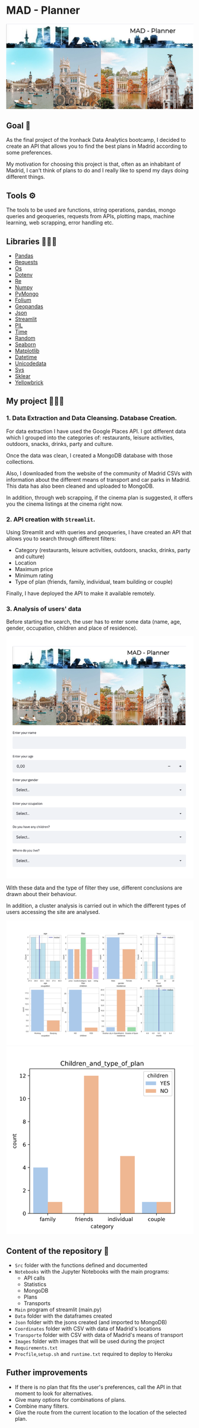 # MAD - Planner

<img src="images/madrid.png">

## Goal 🏁
As the final project of the Ironhack Data Analytics bootcamp, I decided to create an API that allows you to find the best plans in Madrid according to some preferences.

My motivation for choosing this project is that, often as an inhabitant of Madrid, I can't think of plans to do and I really like to spend my days doing different things. 

## Tools ⚙️
The tools to be used are functions, string operations, pandas, mongo queries and geoqueries, requests from APIs, plotting maps, machine learning, web scrapping, error handling etc. 

## Libraries 👩🏼‍🏫
- [Pandas](https://pandas.pydata.org/docs/)
- [Requests](https://docs.python-requests.org/en/master/)
- [Os](https://docs.python.org/3/library/os.html)
- [Dotenv](https://pypi.org/project/python-dotenv/)
- [Re](https://docs.python.org/3/library/re.html)
- [Numpy](https://numpy.org/doc/)
- [PyMongo](https://pymongo.readthedocs.io/en/stable/)
- [Folium](https://python-visualization.github.io/folium/)
- [Geopandas](https://geopandas.org/)
- [Json](https://docs.python.org/3/library/json.html)
- [Streamlit](https://docs.streamlit.io/en/stable/)
- [PIL](https://pillow.readthedocs.io/en/stable/)
- [Time](https://docs.python.org/3/library/time.html)
- [Random](https://docs.python.org/3/library/random.html)
- [Seaborn](https://seaborn.pydata.org/)
- [Matplotlib](https://matplotlib.org/)
- [Datetime](https://docs.python.org/3/library/datetime.html)
- [Unicodedata](https://docs.python.org/3/library/unicodedata.html)
- [Sys](https://docs.python.org/3/library/sys.html)
- [Sklear](https://scikit-learn.org/stable/)
- [Yellowbrick](https://www.scikit-yb.org/en/latest/)


## My project 👩🏼‍💻
### 1. Data Extraction and Data Cleansing. Database Creation.
For data extraction I have used the Google Places API. I got different data which I grouped into the categories of: restaurants, leisure activities, outdoors, snacks, drinks, party  and culture. 

Once the data was clean, I created a MongoDB database with those collections. 

Also, I downloaded from the website of the community of Madrid CSVs with information about the different means of transport and car parks in Madrid. This data has also been cleaned and uploaded to MongoDB.

In addition, through web scrapping, if the cinema plan is suggested, it offers you the cinema listings at the cinema right now. 

### 2. API creation with `Streamlit`.
Using Streamlit and with queries and geoqueries, I have created an API that allows you to search through different filters: 
- Category (restaurants, leisure activities, outdoors, snacks, drinks, party  and culture) 
- Location
- Maximum price
- Minimum rating
- Type of plan (friends, family, individual, team building or couple) 

Finally, I have deployed the API to make it available remotely. 

### 3. Analysis of users' data
Before starting the search, the user has to enter some data (name, age, gender, occupation, children and place of residence).

<img src="images/ejemplo.png">

With these data and the type of filter they use, different conclusions are drawn about their behaviour.

In addition, a cluster analysis is carried out in which the different types of users accessing the site are analysed. 

<img src="notebooks/images/Cluster_1.svg">

<img src="notebooks/images/Children_and_type_of_plan.svg">

## Content of the repository 👀
- `Src` folder with the functions defined and documented
- `Notebooks` with the Jupyter Notebooks with the main programs:
    * API calls
    * Statistics
    * MongoDB
    * Plans
    * Transports
- `Main` program of streamlit (main.py)
- `Data` folder with the dataframes created
- `Json` folder with the jsons created (and imported to MongoDB)
- `Coordinates` folder with CSV with data of Madrid's locations
- `Transporte` folder with CSV with data of Madrid's means of transport
- `Images` folder with images that will be used during the project
- `Requirements.txt`
- `Procfile`,`setup.sh` and `runtime.txt` required to deploy to Heroku


## Futher improvements
- If there is no plan that fits the user's preferences, call the API in that moment to look for alternatives. 
- Give many options for combinations of plans.
- Combine many filters.
- Give the route from the current location to the location of the selected plan. 